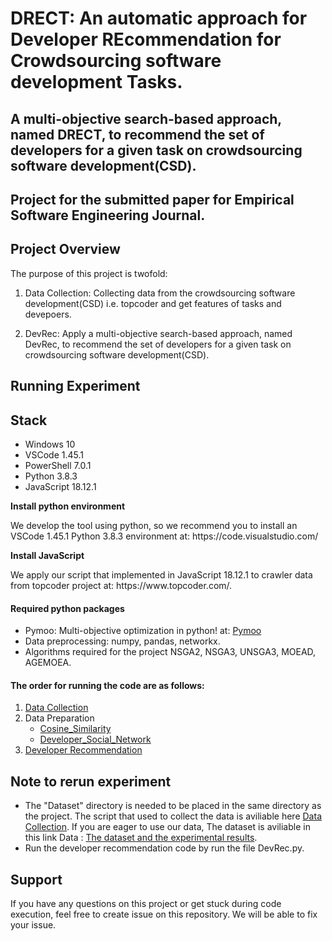 # DRECT: An automatic approach for Developer REcommendation for Crowdsourcing software development Tasks.


## A multi-objective search-based approach, named DRECT, to recommend the set of developers for a given task on crowdsourcing software development(CSD). 
## Project for the submitted paper for Empirical Software Engineering Journal.

## Project Overview
The purpose of this project is twofold:

1. Data Collection: Collecting data from the crowdsourcing software development(CSD) i.e. topcoder and get features of tasks and devepoers.

2. DevRec: Apply a multi-objective search-based approach, named DevRec, to recommend the set of developers for a given task on crowdsourcing software development(CSD).

## Running Experiment

## Stack
- Windows 10
- VSCode 1.45.1
- PowerShell 7.0.1
- Python 3.8.3
- JavaScript 18.12.1

</ul>
<p><strong>Install python environment</strong></p>
<p>We develop the tool using python, so we recommend you to install an VSCode 1.45.1 Python 3.8.3 environment at: https://code.visualstudio.com/
</p>

<p><strong>Install JavaScript</strong></p>
<p>
We apply our script that implemented in JavaScript 18.12.1 to crawler data from topcoder project at: https://www.topcoder.com/.
</p>

#### Required python packages

- Pymoo: Multi-objective optimization in python! at: [Pymoo](https://pymoo.org/) 
- Data preprocessing: numpy, pandas, networkx.
- Algorithms required for the project NSGA2, NSGA3, UNSGA3, MOEAD, AGEMOEA.

  
#### The order for running the code are as follows:
1. [Data Collection](DataCollection/)
2. Data Preparation
   - [Cosine_Similarity](Cosine_Similarity/)
   - [Developer_Social_Network](Developer_Social_Network/)
3. [Developer Recommendation](DevRec/)


## Note to rerun experiment
- The "Dataset" directory is needed to be placed in the same directory as the project. The script that used to collect the data is aviliable here [Data Collection](DataCollection/). If you are eager to use our data,  The dataset is aviliable in this link Data : [The dataset and the experimental results](https://etsmtl365-my.sharepoint.com/:f:/g/personal/nuri_almarimi_1_ens_etsmtl_ca/EsKNnqfI4B5NhsmsFqyig5wBuNvOlpBicQaugDCT6f6A5w?e=0kA2dl).
- Run the developer recommendation code by run the file DevRec.py.

## Support
If you have any questions on this project or get stuck during code execution, feel free to create issue on this repository. We will be able to fix your issue.

